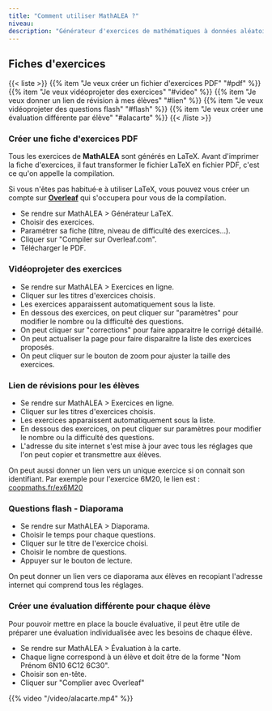 ```yaml
---
title: "Comment utiliser MathALEA ?"
niveau:
description: "Générateur d'exercices de mathématiques à données aléatoires"
---
```


<h2 class="ui horizontal divider header">Fiches d'exercices</h2>

{{< liste >}}
	{{% item "Je veux créer un fichier d'exercices PDF" "#pdf" %}}
	{{% item "Je veux vidéoprojeter des exercices" "#video" %}}
	{{% item "Je veux donner un lien de révision à mes élèves" "#lien" %}}
	{{% item "Je veux vidéoprojeter des questions flash" "#flash" %}}
	{{% item "Je veux créer une évaluation différente par élève" "#alacarte" %}}
{{< /liste >}}

<div class="ui hidden divider"></div>
<div class="ui hidden divider"></div>

<h3 class="ui horizontal divider header" id="pdf">Créer une fiche d'exercices PDF</h3>

Tous les exercices de **MathALEA** sont générés en LaTeX. Avant d'imprimer la fiche d'exercices, il faut transformer le fichier LaTeX en fichier PDF, c'est ce qu'on appelle la compilation. 

Si vous n'êtes pas habitué·e à utiliser LaTeX, vous pouvez vous créer un compte sur **[Overleaf](https://www.overleaf.com/register)** qui s'occupera pour vous de la compilation.

- Se rendre sur MathALEA > Générateur LaTeX.
- Choisir des exercices.
- Paramétrer sa fiche (titre, niveau de difficulté des exercices...).
- Cliquer sur "Compiler sur Overleaf.com".
- Télécharger le PDF.



<h3 class="ui horizontal divider header" id="video">Vidéoprojeter des exercices</h3>

- Se rendre sur MathALEA > Exercices en ligne.
- Cliquer sur les titres d'exercices choisis.
- Les exercices apparaissent automatiquement sous la liste.
- En dessous des exercices, on peut cliquer sur "paramètres" pour modifier le nombre ou la difficulté des questions.
- On peut cliquer sur "corrections" pour faire apparaitre le corrigé détaillé.
- On peut actualiser la page pour faire disparaitre la liste des exercices proposés.
- On peut cliquer sur le bouton de zoom pour ajuster la taille des exercices.

<h3 class="ui horizontal divider header" id="lien">Lien de révisions pour les élèves</h3>

- Se rendre sur MathALEA > Exercices en ligne.
- Cliquer sur les titres d'exercices choisis.
- Les exercices apparaissent automatiquement sous la liste.
- En dessous des exercices, on peut cliquer sur paramètres pour modifier le nombre ou la difficulté des questions.
- L'adresse du site internet s'est mise à jour avec tous les réglages que l'on peut copier et transmettre aux élèves.

On peut aussi donner un lien vers un unique exercice si on connait son identifiant. Par exemple pour l'exercice 6M20, le lien est :  [coopmaths.fr/ex6M20](https://coopmaths.fr/ex6M20)

<h3 class="ui horizontal divider header" id="lien">Questions flash - Diaporama</h3>

- Se rendre sur MathALEA > Diaporama.
- Choisir le temps pour chaque questions.
- Cliquer sur le titre de l'exercice choisi.
- Choisir le nombre de questions.
- Appuyer sur le bouton de lecture.

On peut donner un lien vers ce diaporama aux élèves en recopiant l'adresse internet qui comprend tous les réglages.

<h3 class="ui horizontal divider header" id="alacarte">Créer une évaluation différente pour chaque élève</h3>

Pour pouvoir mettre en place la boucle évaluative, il peut être utile de préparer une évaluation individualisée avec les besoins de chaque élève.

- Se rendre sur MathALEA > Évaluation à la carte.
- Chaque ligne correspond à un élève et doit être de la forme "Nom Prénom 6N10 6C12 6C30".
- Choisir son en-tête.
- Cliquer sur "Complier avec Overleaf"

{{% video "/video/alacarte.mp4"  %}}



<script type="text/javascript">
	// Select all links with hashes
$('a[href*="#"]')
  // Remove links that don't actually link to anything
  .not('[href="#"]')
  .not('[href="#0"]')
  .click(function(event) {
    // On-page links
    if (
      location.pathname.replace(/^\//, '') == this.pathname.replace(/^\//, '') 
      && 
      location.hostname == this.hostname
    ) {
      // Figure out element to scroll to
      var target = $(this.hash);
      target = target.length ? target : $('[name=' + this.hash.slice(1) + ']');
      // Does a scroll target exist?
      if (target.length) {
        // Only prevent default if animation is actually gonna happen
        event.preventDefault();
        $('html, body').animate({
          scrollTop: target.offset().top
        }, 1000, function() {
          // Callback after animation
          // Must change focus!
          var $target = $(target);
          $target.focus();
          if ($target.is(":focus")) { // Checking if the target was focused
            return false;
          } else {
            $target.attr('tabindex','-1'); // Adding tabindex for elements not focusable
            $target.focus(); // Set focus again
          };
        });
      }
    }
  });
</script>


